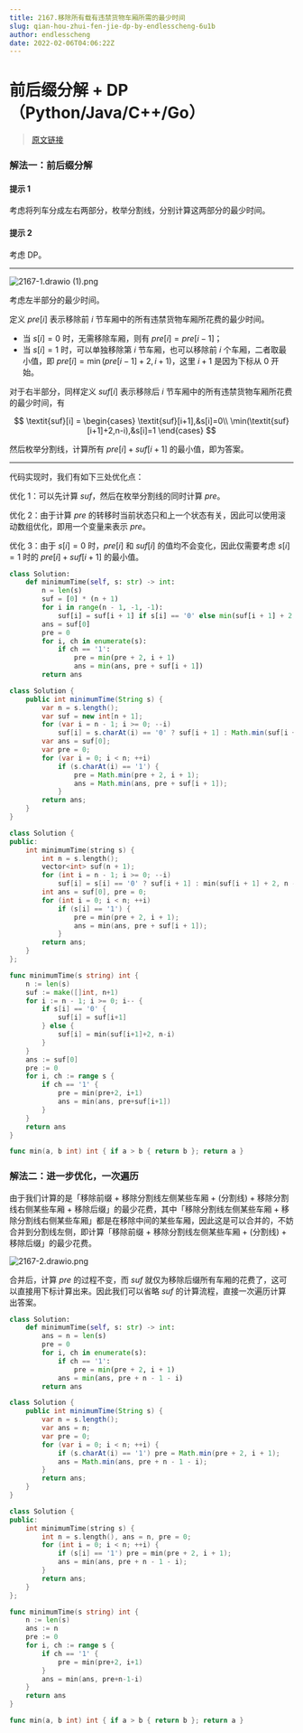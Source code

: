 ```yaml
---
title: 2167.移除所有载有违禁货物车厢所需的最少时间
slug: qian-hou-zhui-fen-jie-dp-by-endlesscheng-6u1b
author: endlesscheng
date: 2022-02-06T04:06:22Z
---
```

# 前后缀分解 + DP（Python/Java/C++/Go）
 
> [原文链接](https://leetcode.cn/problems/minimum-time-to-remove-all-cars-containing-illegal-goods/solution/qian-hou-zhui-fen-jie-dp-by-endlesscheng-6u1b)
### 解法一：前后缀分解

#### 提示 1

考虑将列车分成左右两部分，枚举分割线，分别计算这两部分的最少时间。

#### 提示 2

考虑 DP。

---

![2167-1.drawio (1).png](https://pic.leetcode-cn.com/1644496698-FtlVnq-2167-1.drawio%20\(1\).png)

考虑左半部分的最少时间。

定义 $\textit{pre}[i]$ 表示移除前 $i$ 节车厢中的所有违禁货物车厢所花费的最少时间。

- 当 $s[i]=0$ 时，无需移除车厢，则有 $\textit{pre}[i]=\textit{pre}[i-1]$；
- 当 $s[i]=1$ 时，可以单独移除第 $i$ 节车厢，也可以移除前 $i$ 个车厢，二者取最小值，即 $\textit{pre}[i]=\min(\textit{pre}[i-1]+2,i+1)$，这里 $i+1$ 是因为下标从 $0$ 开始。

对于右半部分，同样定义 $\textit{suf}[i]$ 表示移除后 $i$ 节车厢中的所有违禁货物车厢所花费的最少时间，有

$$
\textit{suf}[i] =
\begin{cases} 
\textit{suf}[i+1],&s[i]=0\\
\min(\textit{suf}[i+1]+2,n-i),&s[i]=1
\end{cases}
$$

然后枚举分割线，计算所有 $\textit{pre}[i]+\textit{suf}[i+1]$ 的最小值，即为答案。

---

代码实现时，我们有如下三处优化点：

优化 1：可以先计算 $\textit{suf}$，然后在枚举分割线的同时计算 $\textit{pre}$。

优化 2：由于计算 $\textit{pre}$ 的转移时当前状态只和上一个状态有关，因此可以使用滚动数组优化，即用一个变量来表示 $\textit{pre}$。

优化 3：由于 $s[i]=0$ 时，$\textit{pre}[i]$ 和 $\textit{suf}[i]$ 的值均不会变化，因此仅需要考虑 $s[i]=1$ 时的 $\textit{pre}[i]+\textit{suf}[i+1]$ 的最小值。

```Python [sol1-Python3]
class Solution:
    def minimumTime(self, s: str) -> int:
        n = len(s)
        suf = [0] * (n + 1)
        for i in range(n - 1, -1, -1):
            suf[i] = suf[i + 1] if s[i] == '0' else min(suf[i + 1] + 2, n - i)
        ans = suf[0]
        pre = 0
        for i, ch in enumerate(s):
            if ch == '1':
                pre = min(pre + 2, i + 1)
                ans = min(ans, pre + suf[i + 1])
        return ans
```

```java [sol1-Java]
class Solution {
    public int minimumTime(String s) {
        var n = s.length();
        var suf = new int[n + 1];
        for (var i = n - 1; i >= 0; --i)
            suf[i] = s.charAt(i) == '0' ? suf[i + 1] : Math.min(suf[i + 1] + 2, n - i);
        var ans = suf[0];
        var pre = 0;
        for (var i = 0; i < n; ++i)
            if (s.charAt(i) == '1') {
                pre = Math.min(pre + 2, i + 1);
                ans = Math.min(ans, pre + suf[i + 1]);
            }
        return ans;
    }
}
```

```C++ [sol1-C++]
class Solution {
public:
    int minimumTime(string s) {
        int n = s.length();
        vector<int> suf(n + 1);
        for (int i = n - 1; i >= 0; --i)
            suf[i] = s[i] == '0' ? suf[i + 1] : min(suf[i + 1] + 2, n - i);
        int ans = suf[0], pre = 0;
        for (int i = 0; i < n; ++i)
            if (s[i] == '1') {
                pre = min(pre + 2, i + 1);
                ans = min(ans, pre + suf[i + 1]);
            }
        return ans;
    }
};
```

```go [sol1-Go]
func minimumTime(s string) int {
	n := len(s)
	suf := make([]int, n+1)
	for i := n - 1; i >= 0; i-- {
		if s[i] == '0' {
			suf[i] = suf[i+1]
		} else {
			suf[i] = min(suf[i+1]+2, n-i)
		}
	}
	ans := suf[0]
	pre := 0
	for i, ch := range s {
		if ch == '1' {
			pre = min(pre+2, i+1)
			ans = min(ans, pre+suf[i+1])
		}
	}
	return ans
}

func min(a, b int) int { if a > b { return b }; return a }
```



### 解法二：进一步优化，一次遍历

由于我们计算的是「移除前缀 + 移除分割线左侧某些车厢 + (分割线) + 移除分割线右侧某些车厢 + 移除后缀」的最少花费，其中「移除分割线左侧某些车厢 + 移除分割线右侧某些车厢」都是在移除中间的某些车厢，因此这是可以合并的，不妨合并到分割线左侧，即计算「移除前缀 + 移除分割线左侧某些车厢 + (分割线) + 移除后缀」的最少花费。

![2167-2.drawio.png](https://pic.leetcode-cn.com/1644496724-UEaqty-2167-2.drawio.png)

合并后，计算 $\textit{pre}$ 的过程不变，而 $\textit{suf}$ 就仅为移除后缀所有车厢的花费了，这可以直接用下标计算出来。因此我们可以省略 $\textit{suf}$ 的计算流程，直接一次遍历计算出答案。

```Python [sol2-Python3]
class Solution:
    def minimumTime(self, s: str) -> int:
        ans = n = len(s)
        pre = 0
        for i, ch in enumerate(s):
            if ch == '1':
                pre = min(pre + 2, i + 1)
            ans = min(ans, pre + n - 1 - i)
        return ans
```

```java [sol2-Java]
class Solution {
    public int minimumTime(String s) {
        var n = s.length();
        var ans = n;
        var pre = 0;
        for (var i = 0; i < n; ++i) {
            if (s.charAt(i) == '1') pre = Math.min(pre + 2, i + 1);
            ans = Math.min(ans, pre + n - 1 - i);
        }
        return ans;
    }
}
```

```C++ [sol2-C++]
class Solution {
public:
    int minimumTime(string s) {
        int n = s.length(), ans = n, pre = 0;
        for (int i = 0; i < n; ++i) {
            if (s[i] == '1') pre = min(pre + 2, i + 1);
            ans = min(ans, pre + n - 1 - i);
        }
        return ans;
    }
};
```

```go [sol2-Go]
func minimumTime(s string) int {
	n := len(s)
	ans := n
	pre := 0
	for i, ch := range s {
		if ch == '1' {
			pre = min(pre+2, i+1)
		}
		ans = min(ans, pre+n-1-i)
	}
	return ans
}

func min(a, b int) int { if a > b { return b }; return a }
```


